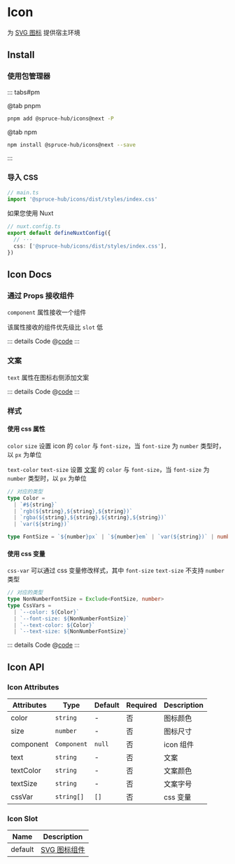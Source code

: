 # Icon

为 [SVG 图标](/icons/) 提供宿主环境

## Install

### 使用包管理器

::: tabs#pm

@tab pnpm

```bash
pnpm add @spruce-hub/icons@next -P
```

@tab npm

```bash
npm install @spruce-hub/icons@next --save
```

:::

### 导入 CSS

```ts
// main.ts
import '@spruce-hub/icons/dist/styles/index.css'
```

如果您使用 Nuxt

```ts
// nuxt.config.ts
export default defineNuxtConfig({
  // ···
  css: ['@spruce-hub/icons/dist/styles/index.css'],
})
```

## Icon Docs

### 通过 Props 接收组件

`component` 属性接收一个组件

该属性接收的组件优先级比 `slot` 低

<Preview>
  <IconComponent />
</Preview>

::: details Code
@[code](../components/icon/Component.vue)
:::

### 文案

`text` 属性在图标右侧添加文案

<Preview>
  <IconText />
</Preview>

::: details Code
@[code](../components/icon/Text.vue)
:::

### 样式

#### 使用 css 属性

`color` `size` 设置 icon 的 `color` 与 `font-size`，当 `font-size` 为 `number` 类型时，以 `px` 为单位

`text-color` `text-size` 设置 [文案](#文案) 的 `color` 与 `font-size`，当 `font-size` 为 `number` 类型时，以 `px` 为单位

```ts
// 对应的类型
type Color =
  | `#${string}`
  | `rgb(${string},${string},${string})`
  | `rgba(${string},${string},${string},${string})`
  | `var(${string})`

type FontSize = `${number}px` | `${number}em` | `var(${string})` | number
```

#### 使用 css 变量

`css-var` 可以通过 css 变量修改样式，其中 `font-size` `text-size` 不支持 `number` 类型

```ts
// 对应的类型
type NonNumberFontSize = Exclude<FontSize, number>
type CssVars =
  | `--color: ${Color}`
  | `--font-size: ${NonNumberFontSize}`
  | `--text-color: ${Color}`
  | `--text-size: ${NonNumberFontSize}`
```

<Preview>
  <IconBasic />
</Preview>

::: details Code
@[code](../components/icon/Basic.vue)
:::

## Icon API

### Icon Attributes

| Attributes | Type        | Default | Required | Description |
| ---------- | ----------- | ------- | -------- | ----------- |
| color      | `string`    | -       | 否       | 图标颜色    |
| size       | `number`    | -       | 否       | 图标尺寸    |
| component  | `Component` | `null`  | 否       | icon 组件   |
| text       | `string`    | -       | 否       | 文案        |
| textColor  | `string`    | -       | 否       | 文案颜色    |
| textSize   | `string`    | -       | 否       | 文案字号    |
| cssVar     | `string[]`  | `[]`    | 否       | css 变量    |

### Icon Slot

| Name    | Description                      |
| ------- | -------------------------------- |
| default | [SVG 图标组件](/icons/list.html) |
